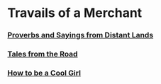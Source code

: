 <head>
  <title>Travails of a Merchant</title>
</head>

# Travails of a Merchant  

### [Proverbs and Sayings from Distant Lands](/the-merchant/ramblings/quotes.html)
### [Tales from the Road](/the-merchant/ramblings/stories.html)
### [How to be a Cool Girl](/the-merchant/ramblings/the-cool-girl-checklist.html)

